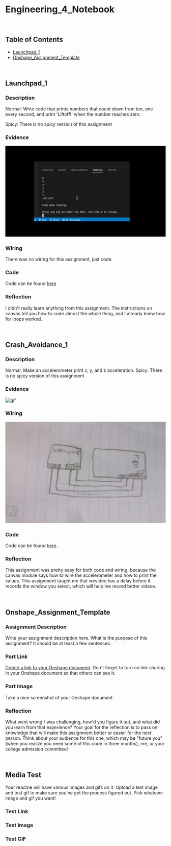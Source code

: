 # Engineering_4_Notebook

&nbsp;

## Table of Contents
* [Launchpad_1](#Launchpad_1)
* [Onshape_Assignment_Template](#onshape_assignment_template)

&nbsp;
## Launchpad_1

### Description

Normal: Write code that prints numbers that count down from ten, one every second, and print 'Liftoff!' when the number reaches zero.

Spicy: There is no spicy version of this assignment

### Evidence 

![Gif](https://github.com/rfranck89/Engineering_4_Notebook/blob/main/images/Countdown1.gif)

### Wiring

There was no wiring for this assignment, just code.

### Code
Code can be found [here](https://github.com/rfranck89/Engineering_4_Notebook/blob/main/raspberry-pi/countdown.py)
### Reflection

I didn't really learn anything from this assignment. The instructions on canvas tell you how to code almost the whole thing, and I already knew how for loops worked.

&nbsp;

## Crash_Avoidance_1

### Description

Normal: Make an accelerometer print x, y, and z acceleration.
Spicy: There is no spicy version of this assignment

### Evidence 

 ![gif](https://github.com/rfranck89/Engineering_4_Notebook/blob/main/images/My%20Project.gif)
### Wiring

![image](https://github.com/rfranck89/Engineering_4_Notebook/blob/main/images/WIN_20230922_13_38_02_Pro.jpg)

### Code
Code can be found [here](https://github.com/rfranck89/Engineering_4_Notebook/blob/main/raspberry-pi/Crash_Avoidance1.py).


### Reflection

This assignment was pretty easy for both code and wiring, because the canvas module says how to wire the accelerometer and how to print the values. This assignment taught me that wevideo has a delay before it records the window you select, which will help me record better videos.

&nbsp;
## Onshape_Assignment_Template

### Assignment Description

Write your assignment description here. What is the purpose of this assignment? It should be at least a few sentences.

### Part Link 

[Create a link to your Onshape document](https://cvilleschools.onshape.com/documents/003e413cee57f7ccccaa15c2/w/ea71050bb283bf3bf088c96c/e/c85ae532263d3b551e1795d0?renderMode=0&uiState=62d9b9d7883c4f335ec42021). Don't forget to turn on link sharing in your Onshape document so that others can see it. 

### Part Image

Take a nice screenshot of your Onshape document. 

### Reflection

What went wrong / was challenging, how'd you figure it out, and what did you learn from that experience? Your goal for the reflection is to pass on knowledge that will make this assignment better or easier for the next person. Think about your audience for this one, which may be "future you" (when you realize you need some of this code in three months), me, or your college admission committee!

&nbsp;

## Media Test

Your readme will have various images and gifs on it. Upload a test image and test gif to make sure you've got the process figured out. Pick whatever image and gif you want!

### Test Link

### Test Image

### Test GIF
